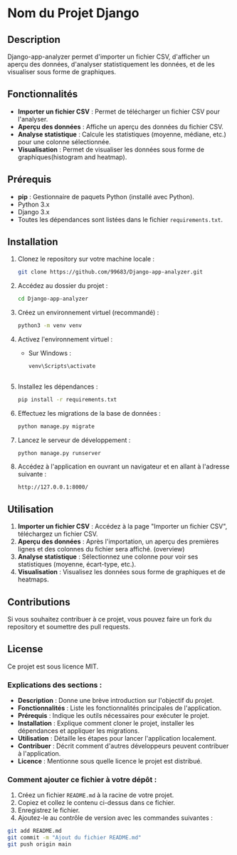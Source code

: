 # Nom du Projet Django

## Description
 Django-app-analyzer permet d'importer un fichier CSV, d'afficher un aperçu des données, d'analyser statistiquement les données, et de les visualiser sous forme de graphiques.

## Fonctionnalités
- **Importer un fichier CSV** : Permet de télécharger un fichier CSV pour l'analyser.
- **Aperçu des données** : Affiche un aperçu des données du fichier CSV.
- **Analyse statistique** : Calcule les statistiques (moyenne, médiane, etc.) pour une colonne sélectionnée.
- **Visualisation** : Permet de visualiser les données sous forme de graphiques(histogram and heatmap).

## Prérequis
- **pip** : Gestionnaire de paquets Python (installé avec Python).
- Python 3.x
- Django 3.x
- Toutes les dépendances sont listées dans le fichier `requirements.txt`.

## Installation

1. Clonez le repository sur votre machine locale :
    ```bash
    git clone https://github.com/99683/Django-app-analyzer.git
    ```

2. Accédez au dossier du projet :
    ```bash
    cd Django-app-analyzer
    ```

3. Créez un environnement virtuel (recommandé) :
    ```bash
    python3 -m venv venv
    ```

4. Activez l'environnement virtuel :
    - Sur Windows :
      ```bash
      venv\Scripts\activate
  
5. Installez les dépendances :
    ```bash
    pip install -r requirements.txt
    ```

6. Effectuez les migrations de la base de données :
    ```bash
    python manage.py migrate
    ```

7. Lancez le serveur de développement :
    ```bash
    python manage.py runserver
    ```

8. Accédez à l'application en ouvrant un navigateur et en allant à l'adresse suivante :
    ```
    http://127.0.0.1:8000/
    ```

## Utilisation

1. **Importer un fichier CSV** : Accédez à la page "Importer un fichier CSV", téléchargez un fichier CSV.
2. **Aperçu des données** : Après l'importation, un aperçu des premières lignes et des colonnes du fichier sera affiché. (overview)
3. **Analyse statistique** : Sélectionnez une colonne pour voir ses statistiques (moyenne, écart-type, etc.).
4. **Visualisation** : Visualisez les données sous forme de graphiques et de heatmaps.

## Contributions
Si vous souhaitez contribuer à ce projet, vous pouvez faire un fork du repository et soumettre des pull requests.

## License
Ce projet est sous licence MIT.


### Explications des sections :
- **Description** : Donne une brève introduction sur l'objectif du projet.
- **Fonctionnalités** : Liste les fonctionnalités principales de l'application.
- **Prérequis** : Indique les outils nécessaires pour exécuter le projet.
- **Installation** : Explique comment cloner le projet, installer les dépendances et appliquer les migrations.
- **Utilisation** : Détaille les étapes pour lancer l'application localement.
- **Contribuer** : Décrit comment d'autres développeurs peuvent contribuer à l'application.
- **Licence** : Mentionne sous quelle licence le projet est distribué.

### Comment ajouter ce fichier à votre dépôt :

1. Créez un fichier `README.md` à la racine de votre projet.
2. Copiez et collez le contenu ci-dessus dans ce fichier.
3. Enregistrez le fichier.
4. Ajoutez-le au contrôle de version avec les commandes suivantes :

```bash
git add README.md
git commit -m "Ajout du fichier README.md"
git push origin main

